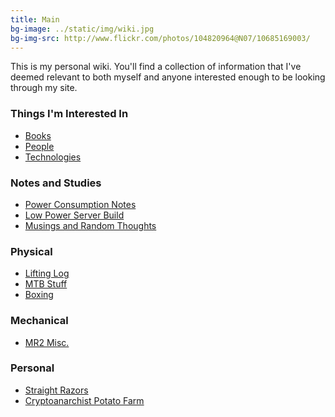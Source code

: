 ```yaml
---
title: Main
bg-image: ../static/img/wiki.jpg
bg-img-src: http://www.flickr.com/photos/104820964@N07/10685169003/
---
```


This is my personal wiki. You'll find a collection of information that I've
deemed relevant to both myself and anyone interested enough to be looking
through my site.

### Things I'm Interested In
* [Books](/wiki/books)
* [People](/wiki/people)
* [Technologies](/wiki/tech)

### Notes and Studies
* [Power Consumption Notes](/wiki/power)
* [Low Power Server Build](/wiki/low_power_server)
* [Musings and Random Thoughts](/wiki/musings)

### Physical
* [Lifting Log](/wiki/lifting)
* [MTB Stuff](/wiki/mtb_stuff)
* [Boxing](/wiki/boxing)

### Mechanical
* [MR2 Misc.](/wiki/mr2)

### Personal
* [Straight Razors](/wiki/razor)
* [Cryptoanarchist Potato Farm](/wiki/potato)
